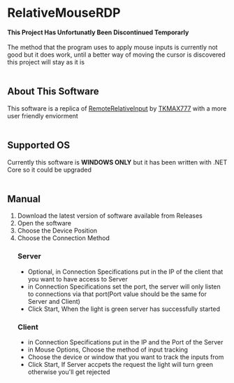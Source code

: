 # RelativeMouseRDP
<B>This Project Has Unfortunatly Been Discontinued Temporarly</B><br><br>
The method that the program uses to apply mouse inputs is currently not good but it does work, until a better way of moving the cursor is discovered this project will stay as it is<br><br>
<h2>About This Software</h2>
This software is a replica of <a href="https://github.com/TKMAX777/RemoteRelativeInput">RemoteRelativeInput</a> by <a href="https://github.com/TKMAX777">TKMAX777</a> with a more user friendly enviorment<br><br>
<h2>Supported OS</h2>
Currently this software is <b>WINDOWS ONLY</b> but it has been written with .NET Core so it could be upgraded<br><br>
<h2>Manual</h2>
<ol>
<li>Download the latest version of software available from Releases</li>
<li>Open the software</li>
<li>Choose the Device Position</li>
<li>Choose the Connection Method</li>
<h3>Server</h3>
<ul type="disc">
<li>Optional, in Connection Specifications put in the IP of the client that you want to have access to Server</li>
<li>in Connection Specifications set the port, the server will only listen to connections via that port(Port value should be the same for Server and Client)</li>
<li>Click Start, When the light is green server has successfully started</li>
</ul>
<h3>Client</h3>
<ul type="disc">
<li>in Connection Specifications put in the IP and the Port of the Server</li>
<li>in Mouse Options, Choose the method of input tracking</li>
<li>Choose the device or window that you want to track the inputs from</li>
<li>Click Start, If Server accpets the request the light will turn green otherwise you'll get rejected</li>
</ul>
</ol>
